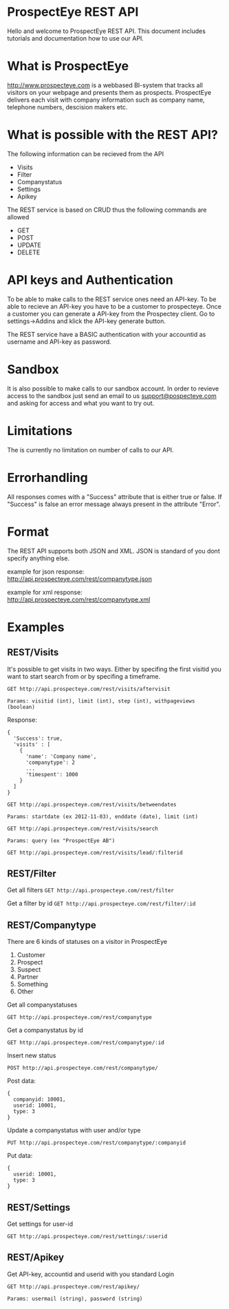 ProspectEye REST API
====================

Hello and welcome to ProspectEye REST API. This document includes tutorials and documentation how to use our API.

What is ProspectEye
====================

http://www.prospecteye.com is a webbased BI-system that tracks all visitors on your webpage and presents them as prospects.
ProspectEye delivers each visit with company information such as company name, telephone numbers, descision makers etc.

What is possible with the REST API?
====================

The following information can be recieved from the API

- Visits
- Filter
- Companystatus
- Settings
- Apikey

The REST service is based on CRUD thus the following commands are allowed

- GET
- POST
- UPDATE
- DELETE

API keys and Authentication
====================
To be able to make calls to the REST service ones need an API-key. To be able to recieve an API-key you have to be a customer to prospecteye.
Once a customer you can generate a API-key from the Prospectey client. Go to settings->Addins and klick the API-key generate button.

The REST service have a BASIC authentication with your accountid as username and API-key as password.

Sandbox
====================
It is also possible to make calls to our sandbox account. In order to revieve access to the sandbox just send an email
to us support@pospecteye.com and asking for access and what you want to try out.

Limitations
====================
The is currently no limitation on number of calls to our API.

Errorhandling
====================
All responses comes with a "Success" attribute that is either true or false. If "Success" is false an error message
always present in the attribute "Error".

Format
====================
The REST API supports both JSON and XML. JSON is standard of you dont specify anything else.

example for json response:
http://api.prospecteye.com/rest/companytype.json

example for xml response:
http://api.prospecteye.com/rest/companytype.xml

Examples
====================

REST/Visits
--------------------
It's possible to get visits in two ways. Either by specifing the first visitid you want to start search from or by specifing
a timeframe.

`GET http://api.prospecteye.com/rest/visits/aftervisit`

`Params: visitid (int), limit (int), step (int), withpageviews (boolean)`

Response:

```
{
  'Success': true,
  'visits' : [
    {
      'name': 'Company name',
      'companytype': 2
      ...
      'timespent': 1000
    } 
  ]
}
```


`GET http://api.prospecteye.com/rest/visits/betweendates`

`Params: startdate (ex 2012-11-03), enddate (date), limit (int)`


`GET http://api.prospecteye.com/rest/visits/search`

`Params: query (ex "ProspectEye AB")`

`GET http://api.prospecteye.com/rest/visits/lead/:filterid`

REST/Filter
--------------------

Get all filters
`GET http://api.prospecteye.com/rest/filter`

Get a filter by id
`GET http://api.prospecteye.com/rest/filter/:id`

REST/Companytype
--------------------

There are 6 kinds of statuses on a visitor in ProspectEye

1. Customer
2. Prospect
3. Suspect
4. Partner
5. Something
6. Other

Get all companystatuses

`GET http://api.prospecteye.com/rest/companytype`

Get a companystatus by id

`GET http://api.prospecteye.com/rest/companytype/:id`

Insert new status

`POST http://api.prospecteye.com/rest/companytype/`

Post data:
```
{
  companyid: 10001,
  userid: 10001,
  type: 3
}
```

Update a companystatus with user and/or type

`PUT http://api.prospecteye.com/rest/companytype/:companyid`

Put data:
```
{
  userid: 10001,
  type: 3
}
```

REST/Settings
--------------------

Get settings for user-id

`GET http://api.prospecteye.com/rest/settings/:userid`


REST/Apikey
--------------------

Get API-key, accountid and userid with you standard Login

`GET http://api.prospecteye.com/rest/apikey/`

`Params: usermail (string), password (string)`